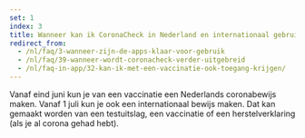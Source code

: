 ```yaml
---
set: 1
index: 3
title: Wanneer kan ik CoronaCheck in Nederland en internationaal gebruiken?
redirect_from: 
  - /nl/faq/3-wanneer-zijn-de-apps-klaar-voor-gebruik
  - /nl/faq/39-wanneer-wordt-coronacheck-verder-uitgebreid
  - /nl/faq-in-app/32-kan-ik-met-een-vaccinatie-ook-toegang-krijgen/
---
```

Vanaf eind juni kun je van een vaccinatie een Nederlands coronabewijs maken. Vanaf 1 juli kun je ook een internationaal bewijs maken. Dat kan gemaakt worden van een testuitslag, een vaccinatie of een herstelverklaring (als je al corona gehad hebt).
